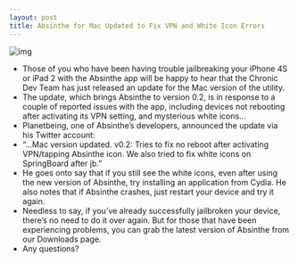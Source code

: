 ```yaml
---
layout: post
title: Absinthe for Mac Updated to Fix VPN and White Icon Errors
---
```

![img](http://media.idownloadblog.com/wp-content/uploads/2012/01/Absinthe-jailbreak-logo.jpg)
* Those of you who have been having trouble jailbreaking your iPhone 4S or iPad 2 with the Absinthe app will be happy to hear that the Chronic Dev Team has just released an update for the Mac version of the utility.
* The update, which brings Absinthe to version 0.2, is in response to a couple of reported issues with the app, including devices not rebooting after activating its VPN setting, and mysterious white icons…
* Planetbeing, one of Absinthe’s developers, announced the update via his Twitter account:
* “…Mac version updated. v0.2: Tries to fix no reboot after activating VPN/tapping Absinthe icon. We also tried to fix white icons on SpringBoard after jb.”
* He goes onto say that if you still see the white icons, even after using the new version of Absinthe, try installing an application from Cydia. He also notes that if Absinthe crashes, just restart your device and try it again.
* Needless to say, if you’ve already successfully jailbroken your device, there’s no need to do it over again. But for those that have been experiencing problems, you can grab the latest version of Absinthe from our Downloads page.
* Any questions?


